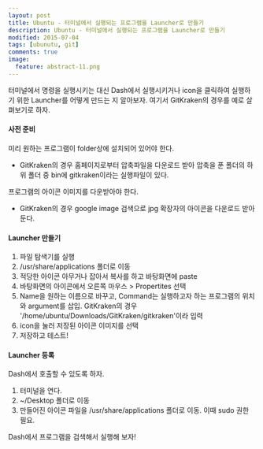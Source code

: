 ```yaml
---
layout: post
title: Ubuntu - 터미널에서 실행되는 프로그램을 Launcher로 만들기
description: Ubuntu - 터미널에서 실행되는 프로그램을 Launcher로 만들기
modified: 2015-07-04
tags: [ubunutu, git]
comments: true
image:
  feature: abstract-11.png
---
```

터미널에서 명령을 실행시키는 대신 Dash에서 실행시키거나 icon을 클릭하여 실행하기 위한 Launcher를 어떻게 만드는 지 알아보자. 
여기서 GitKraken의 경우를 예로 살펴보기로 하자. 

#### 사전 준비

미리 원하는 프로그램이 folder상에 설치되어 있어야 한다. 

- GitKraken의 경우 홈페이지로부터 압축파일을 다운로드 받아 압축을 푼 폴더의 하위 폴더 중 bin에 gitkraken이라는 실행파일이 있다. 

프로그램의 아이콘 이미지를 다운받아야 한다. 

- GitKraken의 경우 google image 검색으로 jpg 확장자의 아이콘을 다운로드 받아 둔다. 

#### Launcher 만들기 

1. 파일 탐색기를 실행
2. /usr/share/applications 폴더로 이동
3. 적당한 아이콘 아무거나 잡아서 복사를 하고 바탕화면에 paste
4. 바탕화면의 아이콘에서 오른쪽 마우스 > Propertites 선택
5. Name을 원하는 이름으로 바꾸고, Command는 실행하고자 하는 프로그램의 위치와 argument를 삽입. GitKraken의 경우 '/home/ubuntu/Downloads/GitKraken/gitkraken'이라 입력 
6. icon을 눌러 저장된 아이콘 이미지를 선택
7. 저장하고 테스트!

#### Launcher 등록

Dash에서 호출할 수 있도록 하자. 

1. 터미널을 연다. 
2. ~/Desktop 폴더로 이동
3. 만들어진 아이콘 파일을 /usr/share/applications 폴더로 이동. 이때 sudo 권한 필요. 

Dash에서 프로그램을 검색해서 실행해 보자! 

